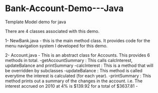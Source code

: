 Bank-Account-Demo---Java
========================

Template Model demo for java

There are 4 classes associated with this demo. 

1- NewBank.java - this is the main method class. It provides code for the menu navigation system I developed for this demo.

2- Account.java - This is an abstract class for Accounts. This provides 6 methods in total. 
    -getAccountSummary : This calls calcInterest, updateBalance and printSummary
    -calcInterest : This is a method that will be overridden by subclasses
    -updateBalance : This method is called everytime the interest is calculated (for each year).
    -printSummary : This method prints out a summary of the changes in the account. i.e. The interest accrued on 2010 at 4% is $139.92 for a total of $3637.81
    -
